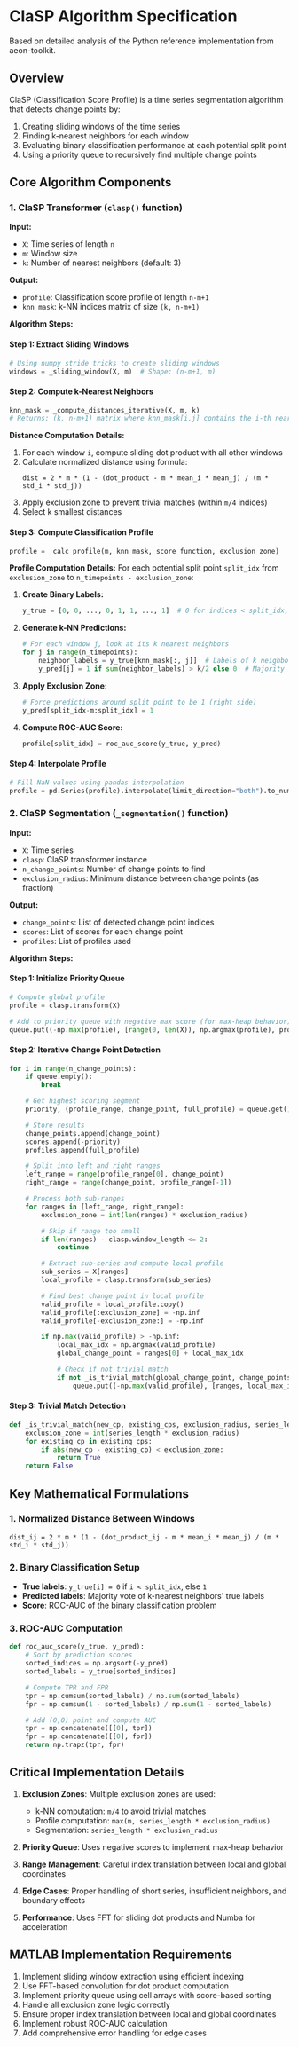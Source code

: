 # ClaSP Algorithm Specification

Based on detailed analysis of the Python reference implementation from aeon-toolkit.

## Overview

ClaSP (Classification Score Profile) is a time series segmentation algorithm that detects change points by:
1. Creating sliding windows of the time series
2. Finding k-nearest neighbors for each window
3. Evaluating binary classification performance at each potential split point
4. Using a priority queue to recursively find multiple change points

## Core Algorithm Components

### 1. ClaSP Transformer (`clasp()` function)

**Input:**
- `X`: Time series of length `n`
- `m`: Window size
- `k`: Number of nearest neighbors (default: 3)

**Output:**
- `profile`: Classification score profile of length `n-m+1`
- `knn_mask`: k-NN indices matrix of size `(k, n-m+1)`

**Algorithm Steps:**

#### Step 1: Extract Sliding Windows
```python
# Using numpy stride tricks to create sliding windows
windows = _sliding_window(X, m)  # Shape: (n-m+1, m)
```

#### Step 2: Compute k-Nearest Neighbors
```python
knn_mask = _compute_distances_iterative(X, m, k)
# Returns: (k, n-m+1) matrix where knn_mask[i,j] contains the i-th nearest neighbor index for window j
```

**Distance Computation Details:**
1. For each window `i`, compute sliding dot product with all other windows
2. Calculate normalized distance using formula:
   ```
   dist = 2 * m * (1 - (dot_product - m * mean_i * mean_j) / (m * std_i * std_j))
   ```
3. Apply exclusion zone to prevent trivial matches (within `m/4` indices)
4. Select k smallest distances

#### Step 3: Compute Classification Profile
```python
profile = _calc_profile(m, knn_mask, score_function, exclusion_zone)
```

**Profile Computation Details:**
For each potential split point `split_idx` from `exclusion_zone` to `n_timepoints - exclusion_zone`:

1. **Create Binary Labels:**
   ```python
   y_true = [0, 0, ..., 0, 1, 1, ..., 1]  # 0 for indices < split_idx, 1 for >= split_idx
   ```

2. **Generate k-NN Predictions:**
   ```python
   # For each window j, look at its k nearest neighbors
   for j in range(n_timepoints):
       neighbor_labels = y_true[knn_mask[:, j]]  # Labels of k neighbors
       y_pred[j] = 1 if sum(neighbor_labels) > k/2 else 0  # Majority vote
   ```

3. **Apply Exclusion Zone:**
   ```python
   # Force predictions around split point to be 1 (right side)
   y_pred[split_idx-m:split_idx] = 1
   ```

4. **Compute ROC-AUC Score:**
   ```python
   profile[split_idx] = roc_auc_score(y_true, y_pred)
   ```

#### Step 4: Interpolate Profile
```python
# Fill NaN values using pandas interpolation
profile = pd.Series(profile).interpolate(limit_direction="both").to_numpy()
```

### 2. ClaSP Segmentation (`_segmentation()` function)

**Input:**
- `X`: Time series
- `clasp`: ClaSP transformer instance
- `n_change_points`: Number of change points to find
- `exclusion_radius`: Minimum distance between change points (as fraction)

**Output:**
- `change_points`: List of detected change point indices
- `scores`: List of scores for each change point
- `profiles`: List of profiles used

**Algorithm Steps:**

#### Step 1: Initialize Priority Queue
```python
# Compute global profile
profile = clasp.transform(X)

# Add to priority queue with negative max score (for max-heap behavior)
queue.put((-np.max(profile), [range(0, len(X)), np.argmax(profile), profile]))
```

#### Step 2: Iterative Change Point Detection
```python
for i in range(n_change_points):
    if queue.empty():
        break

    # Get highest scoring segment
    priority, (profile_range, change_point, full_profile) = queue.get()

    # Store results
    change_points.append(change_point)
    scores.append(-priority)
    profiles.append(full_profile)

    # Split into left and right ranges
    left_range = range(profile_range[0], change_point)
    right_range = range(change_point, profile_range[-1])

    # Process both sub-ranges
    for ranges in [left_range, right_range]:
        exclusion_zone = int(len(ranges) * exclusion_radius)

        # Skip if range too small
        if len(ranges) - clasp.window_length <= 2:
            continue

        # Extract sub-series and compute local profile
        sub_series = X[ranges]
        local_profile = clasp.transform(sub_series)

        # Find best change point in local profile
        valid_profile = local_profile.copy()
        valid_profile[:exclusion_zone] = -np.inf
        valid_profile[-exclusion_zone:] = -np.inf

        if np.max(valid_profile) > -np.inf:
            local_max_idx = np.argmax(valid_profile)
            global_change_point = ranges[0] + local_max_idx

            # Check if not trivial match
            if not _is_trivial_match(global_change_point, change_points, exclusion_radius, len(X)):
                queue.put((-np.max(valid_profile), [ranges, local_max_idx, local_profile]))
```

#### Step 3: Trivial Match Detection
```python
def _is_trivial_match(new_cp, existing_cps, exclusion_radius, series_length):
    exclusion_zone = int(series_length * exclusion_radius)
    for existing_cp in existing_cps:
        if abs(new_cp - existing_cp) < exclusion_zone:
            return True
    return False
```

## Key Mathematical Formulations

### 1. Normalized Distance Between Windows
```
dist_ij = 2 * m * (1 - (dot_product_ij - m * mean_i * mean_j) / (m * std_i * std_j))
```

### 2. Binary Classification Setup
- **True labels**: `y_true[i] = 0` if `i < split_idx`, else `1`
- **Predicted labels**: Majority vote of k-nearest neighbors' true labels
- **Score**: ROC-AUC of the binary classification problem

### 3. ROC-AUC Computation
```python
def roc_auc_score(y_true, y_pred):
    # Sort by prediction scores
    sorted_indices = np.argsort(-y_pred)
    sorted_labels = y_true[sorted_indices]

    # Compute TPR and FPR
    tpr = np.cumsum(sorted_labels) / np.sum(sorted_labels)
    fpr = np.cumsum(1 - sorted_labels) / np.sum(1 - sorted_labels)

    # Add (0,0) point and compute AUC
    tpr = np.concatenate([[0], tpr])
    fpr = np.concatenate([[0], fpr])
    return np.trapz(tpr, fpr)
```

## Critical Implementation Details

1. **Exclusion Zones**: Multiple exclusion zones are used:
   - k-NN computation: `m/4` to avoid trivial matches
   - Profile computation: `max(m, series_length * exclusion_radius)`
   - Segmentation: `series_length * exclusion_radius`

2. **Priority Queue**: Uses negative scores to implement max-heap behavior

3. **Range Management**: Careful index translation between local and global coordinates

4. **Edge Cases**: Proper handling of short series, insufficient neighbors, and boundary effects

5. **Performance**: Uses FFT for sliding dot products and Numba for acceleration

## MATLAB Implementation Requirements

1. Implement sliding window extraction using efficient indexing
2. Use FFT-based convolution for dot product computation
3. Implement priority queue using cell arrays with score-based sorting
4. Handle all exclusion zone logic correctly
5. Ensure proper index translation between local and global coordinates
6. Implement robust ROC-AUC calculation
7. Add comprehensive error handling for edge cases